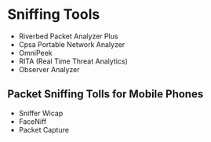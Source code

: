 
# Sniffing Tools
- Riverbed Packet Analyzer Plus
- Cpsa Portable Network Analyzer
- OmniPeek
- RITA (Real Time Threat Analytics)
- Observer Analyzer

## Packet Sniffing Tolls for Mobile Phones
- Sniffer Wicap
- FaceNiff
- Packet Capture
